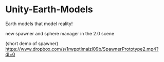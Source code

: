 # Unity-Earth-Models
Earth models that model reality!

new spawner and sphere manager in the 2.0 scene

(short demo of spawner)
https://www.dropbox.com/s/1rwpptlmaizl09b/SpawnerPrototype2.mp4?dl=0
